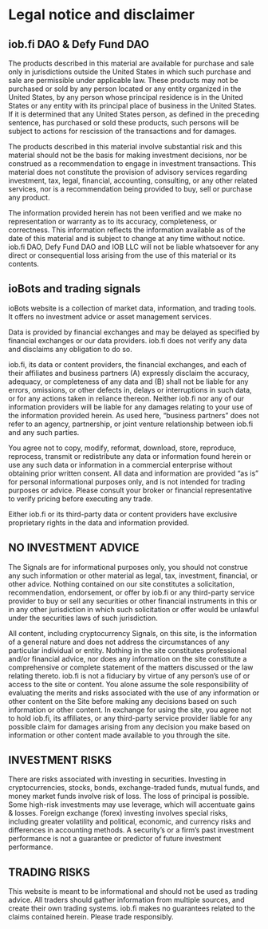 # Legal notice and disclaimer

## iob.fi DAO & Defy Fund DAO

The products described in this material are available for purchase and sale only in jurisdictions outside the United States in which such purchase and sale are permissible under applicable law. These products may not be purchased or sold by any person located or any entity organized in the United States, by any person whose principal residence is in the United States or any entity with its principal place of business in the United States. If it is determined that any United States person, as defined in the preceding sentence, has purchased or sold these products, such persons will be subject to actions for rescission of the transactions and for damages.

The products described in this material involve substantial risk and this material should not be the basis for making investment decisions, nor be construed as a recommendation to engage in investment transactions. This material does not constitute the provision of advisory services regarding investment, tax, legal, financial, accounting, consulting, or any other related services, nor is a recommendation being provided to buy, sell or purchase any product.

The information provided herein has not been verified and we make no representation or warranty as to its accuracy, completeness, or correctness. This information reflects the information available as of the date of this material and is subject to change at any time without notice. iob.fi DAO, Defy Fund DAO and IOB LLC will not be liable whatsoever for any direct or consequential loss arising from the use of this material or its contents.

## ioBots and trading signals

ioBots website is a collection of market data, information, and trading tools. It offers no investment advice or asset management services. 

Data is provided by financial exchanges and may be delayed as specified by financial exchanges or our data providers. iob.fi does not verify any data and disclaims any obligation to do so. 

iob.fi, its data or content providers, the financial exchanges, and each of their affiliates and business partners \(A\) expressly disclaim the accuracy, adequacy, or completeness of any data and \(B\) shall not be liable for any errors, omissions, or other defects in, delays or interruptions in such data, or for any actions taken in reliance thereon. Neither iob.fi nor any of our information providers will be liable for any damages relating to your use of the information provided herein. As used here, “business partners” does not refer to an agency, partnership, or joint venture relationship between iob.fi and any such parties. 

You agree not to copy, modify, reformat, download, store, reproduce, reprocess, transmit or redistribute any data or information found herein or use any such data or information in a commercial enterprise without obtaining prior written consent. All data and information are provided “as is” for personal informational purposes only, and is not intended for trading purposes or advice. Please consult your broker or financial representative to verify pricing before executing any trade. 

Either iob.fi or its third-party data or content providers have exclusive proprietary rights in the data and information provided.

## NO INVESTMENT ADVICE

The Signals are for informational purposes only, you should not construe any such information or other material as legal, tax, investment, financial, or other advice. Nothing contained on our site constitutes a solicitation, recommendation, endorsement, or offer by iob.fi or any third-party service provider to buy or sell any securities or other financial instruments in this or in any other jurisdiction in which such solicitation or offer would be unlawful under the securities laws of such jurisdiction. 

All content, including cryptocurrency Signals, on this site, is the information of a general nature and does not address the circumstances of any particular individual or entity. Nothing in the site constitutes professional and/or financial advice, nor does any information on the site constitute a comprehensive or complete statement of the matters discussed or the law relating thereto. iob.fi is not a fiduciary by virtue of any person’s use of or access to the site or content. You alone assume the sole responsibility of evaluating the merits and risks associated with the use of any information or other content on the Site before making any decisions based on such information or other content. In exchange for using the site, you agree not to hold iob.fi, its affiliates, or any third-party service provider liable for any possible claim for damages arising from any decision you make based on information or other content made available to you through the site.

## INVESTMENT RISKS

There are risks associated with investing in securities. Investing in cryptocurrencies, stocks, bonds, exchange-traded funds, mutual funds, and money market funds involve risk of loss. The loss of principal is possible. Some high-risk investments may use leverage, which will accentuate gains & losses. Foreign exchange \(forex\) investing involves special risks, including greater volatility and political, economic, and currency risks and differences in accounting methods. A security’s or a firm’s past investment performance is not a guarantee or predictor of future investment performance.

## TRADING RISKS

This website is meant to be informational and should not be used as trading advice. All traders should gather information from multiple sources, and create their own trading systems. iob.fi makes no guarantees related to the claims contained herein. Please trade responsibly.




